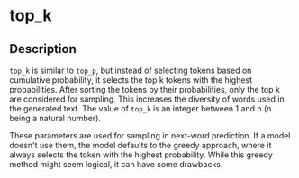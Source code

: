 # top_k

## Description

`top_k` is similar to `top_p`, but instead of selecting tokens based on cumulative probability, it selects the top k tokens with the highest probabilities.
After sorting the tokens by their probabilities, only the top k are considered for sampling.
This increases the diversity of words used in the generated text.
The value of `top_k` is an integer between 1 and n (n being a natural number).

These parameters are used for sampling in next-word prediction.
If a model doesn't use them, the model defaults to the greedy approach, where it always selects the token with the highest probability.
While this greedy method might seem logical, it can have some drawbacks.
